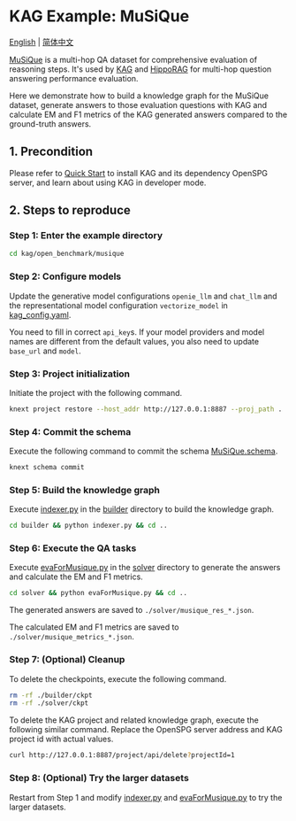 # KAG Example: MuSiQue

[English](./README.md) |
[简体中文](./README_cn.md)

[MuSiQue](https://arxiv.org/abs/2108.00573) is a multi-hop QA dataset for comprehensive evaluation of reasoning steps. It's used by [KAG](https://arxiv.org/abs/2409.13731) and [HippoRAG](https://arxiv.org/abs/2405.14831) for multi-hop question answering performance evaluation.

Here we demonstrate how to build a knowledge graph for the MuSiQue dataset, generate answers to those evaluation questions with KAG and calculate EM and F1 metrics of the KAG generated answers compared to the ground-truth answers.

## 1. Precondition

Please refer to [Quick Start](https://openspg.yuque.com/ndx6g9/cwh47i/rs7gr8g4s538b1n7) to install KAG and its dependency OpenSPG server, and learn about using KAG in developer mode.

## 2. Steps to reproduce

### Step 1: Enter the example directory

```bash
cd kag/open_benchmark/musique
```

### Step 2: Configure models

Update the generative model configurations ``openie_llm`` and ``chat_llm`` and the representational model configuration ``vectorize_model`` in [kag_config.yaml](./kag_config.yaml).

You need to fill in correct ``api_key``s. If your model providers and model names are different from the default values, you also need to update ``base_url`` and ``model``.

### Step 3: Project initialization

Initiate the project with the following command.

```bash
knext project restore --host_addr http://127.0.0.1:8887 --proj_path .
```

### Step 4: Commit the schema

Execute the following command to commit the schema [MuSiQue.schema](./schema/MuSiQue.schema).

```bash
knext schema commit
```

### Step 5: Build the knowledge graph

Execute [indexer.py](./builder/indexer.py) in the [builder](./builder) directory to build the knowledge graph.

```bash
cd builder && python indexer.py && cd ..
```

### Step 6: Execute the QA tasks

Execute [evaForMusique.py](./solver/evaForMusique.py) in the [solver](./solver) directory to generate the answers and calculate the EM and F1 metrics.

```bash
cd solver && python evaForMusique.py && cd ..
```

The generated answers are saved to ``./solver/musique_res_*.json``.

The calculated EM and F1 metrics are saved to ``./solver/musique_metrics_*.json``.

### Step 7: (Optional) Cleanup

To delete the checkpoints, execute the following command.

```bash
rm -rf ./builder/ckpt
rm -rf ./solver/ckpt
```

To delete the KAG project and related knowledge graph, execute the following similar command. Replace the OpenSPG server address and KAG project id with actual values.

```bash
curl http://127.0.0.1:8887/project/api/delete?projectId=1
```

### Step 8: (Optional) Try the larger datasets

Restart from Step 1 and modify [indexer.py](./builder/indexer.py) and [evaForMusique.py](./solver/evaForMusique.py) to try the larger datasets.

